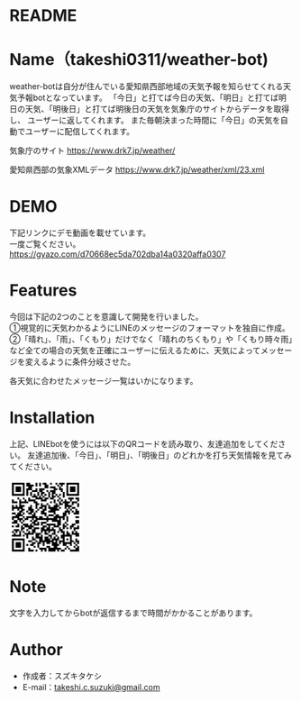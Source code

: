 # README

# Name（takeshi0311/weather-bot)
weather-botは自分が住んでいる愛知県西部地域の天気予報を知らせてくれる天気予報botとなっています。
「今日」と打てば今日の天気、「明日」と打てば明日の天気、「明後日」と打てば明後日の天気を気象庁のサイトからデータを取得し、
ユーザーに返してくれます。
また毎朝決まった時間に「今日」の天気を自動でユーザーに配信してくれます。
 
気象庁のサイト
https://www.drk7.jp/weather/

愛知県西部の気象XMLデータ
https://www.drk7.jp/weather/xml/23.xml

# DEMO
下記リンクにデモ動画を載せています。<br>
一度ご覧ください。<br>
 https://gyazo.com/d70668ec5da702dba14a0320affa0307
 
# Features
 今回は下記の2つのことを意識して開発を行いました。<br>
 ①視覚的に天気わかるようにLINEのメッセージのフォーマットを独自に作成。<br>
 ②「晴れ」、「雨」、「くもり」だけでなく「晴れのちくもり」や「くもり時々雨」など全ての場合の天気を正確にユーザーに伝えるために、天気によってメッセージを変えるように条件分岐させた。

各天気に合わせたメッセージ一覧はいかになります。
 
 
# Installation
 上記、LINEbotを使うには以下のQRコードを読み取り、友達追加をしてください。
 友達追加後、「今日」、「明日」、「明後日」のどれかを打ち天気情報を見てみてください。<br><br>
 <img border="0" src="https://github.com/takeshi0311/weather-bot/blob/master/images/%E5%A4%A9%E6%B0%97%E4%BA%88%E5%A0%B1botQR.png" width="128" height="128" alt="QRコード">
 
# Note
 
文字を入力してからbotが返信するまで時間がかかることがあります。
 
# Author
 
* 作成者：スズキタケシ
* E-mail：takeshi.c.suzuki@gmail.com
 
